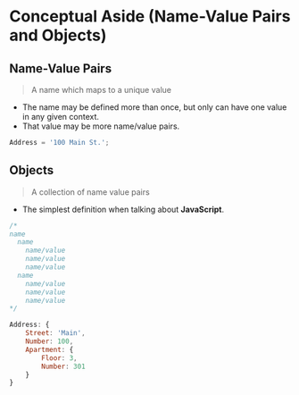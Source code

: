 # Conceptual Aside (Name-Value Pairs and Objects)

## Name-Value Pairs

> A name which maps to a unique value

- The name may be defined more than once, but only can have one value in any given context.
- That value may be more name/value pairs.

```js
Address = '100 Main St.';
```

## Objects

> A collection of name value pairs

- The simplest definition when talking about **JavaScript**.

```js
/*
name
  name
    name/value
    name/value
    name/value
  name
    name/value
    name/value
    name/value
*/

Address: {
    Street: 'Main',
    Number: 100,
    Apartment: {
        Floor: 3,
        Number: 301
    }
}
```
